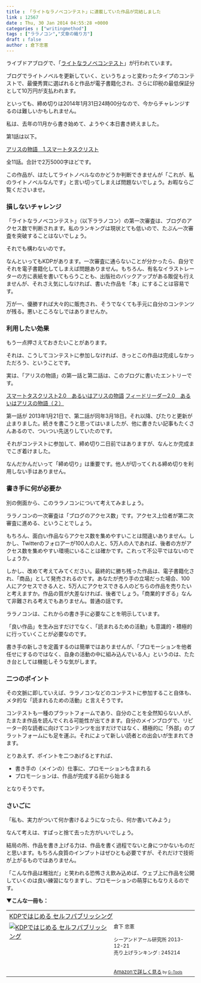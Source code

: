 ```yaml
---
title : 「ライトなラノベコンテスト」に連載していた作品が完結しました
link : 12567
date : Thu, 30 Jan 2014 04:55:28 +0000
categories : ["writingmethod"]
tags : ["ララノコン","文章の織り方"]
draft : false
author : 倉下忠憲
---
```


ライブドアブログで、「<a href="http://blog.livedoor.com/novel_contest/" target="_blank">ライトなラノベコンテスト</a>」が行われています。

ブログでライトノベルを更新していく、というちょっと変わったタイプのコンテストで、最優秀賞に選ばれると作品が電子書籍化され、さらに印税の最低保証分として10万円が支払われます。

といっても、締め切りは2014年1月31日24時00分なので、今からチャレンジするのは難しいかもしれません。

私は、去年の11月から書き始めて、ようやく本日書き終えました。

第1話は以下。

<a href="http://blog.livedoor.jp/rashita2-rightnovel/archives/856669.html" target="_blank">アリスの物語　1.スマートタスクリスト</a>

全11話。合計で2万5000字ほどです。

この作品が、はたしてライトノベルなのかどうか判断できませんが「これが、私のライトノベルなんです」と言い切ってしまえば問題ないでしょう。お暇ならご覧くださいませ。

<H3>損しないチャレンジ</H3>「ライトなラノベコンテスト」（以下ララノコン）の第一次審査は、ブログのアクセス数で判断されます。私のランキングは現状とても低いので、たぶん一次審査を突破することはないでしょう。

それでも構わないのです。

なんといってもKDPがあります。一次審査に通らないことが分かったら、自分でそれを電子書籍化してしまえば問題ありません。もちろん、有名なイラストレーターの方に表紙を書いてもらうことも、出版社のバックアップがある販促も行えませんが、それさえ気にしなければ、書いた作品を「本」にすることは容易です。

万が一、優勝すれば大々的に販売され、そうでなくても手元に自分のコンテンツが残る。悪いところなしではありませんか。

<H3>利用したい効果</H3>もう一点押さえておきたいことがあります。

それは、こうしてコンテストに参加しなければ、きっとこの作品は完成しなかっただろう、ということです。

実は、「アリスの物語」の第一話と第二話は、このブログに書いたエントリーです。

<a href="https://rashita.net/blog/?p=9610" target="_blank">スマートタスクリスト2.0　あるいはアリスの物語</a>
<a href="https://rashita.net/blog/?p=10006" target="_blank">フィードリーダー2.0　あるいはアリスの物語（２）</a>

第一話が 2013年1月21日で、第二話が同年3月18日。それ以降、ぴたりと更新が止まりました。続きを書こうと思ってはいましたが、他に書きたい記事もたくさんあるので、ついつい先送りしていたのです。

それがコンテストに参加して、締め切り二日前ではありますが、なんとか完成までこぎ着けました。

なんだかんだいって「締め切り」は重要です。他人が切ってくれる締め切りを利用しない手はありません。

<H3>書き手に何が必要か</H3>別の側面から、このララノコンについて考えてみましょう。

ララノコンの一次審査は「ブログのアクセス数」です。アクセス上位者が第二次審査に進める、ということでしょう。

もちろん、面白い作品ならアクセス数を集めやすいことは間違いありません。しかし、Twitterのフォロアーが100人の人と、5万人の人であれば、後者の方がアクセス数を集めやすい環境にいることは確かです。これって不公平ではないのでしょうか。

しかし、改めて考えてみてください。最終的に勝ち残った作品は、電子書籍化され、「商品」として発売されるのです。あなたが売り手の立場だった場合、100人にアクセスできる人と、5万人にアクセスできる人のどちらの作品を売りたいと考えますか。作品の質が大差なければ、後者でしょう。「商業的すぎる」なんて非難される考えでもありません。普通の話です。

ララノコンは、これからの書き手に必要なことを明示しています。

「良い作品」を生み出すだけでなく、「読まれるための活動」も意識的・積極的に行っていくことが必要なのです。

書き手の新しさを定義するのは簡単ではありませんが、「プロモーションを他者任せにするのではなく、自身の活動の中に組み込んでいる人」というのは、たたき台としては機能しそうな気がします。

<H3>二つのポイント</H3>その文脈に即していえば、ララノコンなどのコンテストに参加すること自体も、メタ的な「読まれるための活動」と言えそうです。

コンテストも一種のプラットフォームであり、自分のことを全然知らない人が、たまたま作品を読んでくれる可能性が出てきます。自分のメインブログで、リピーター的な読者に向けてコンテンツを出すだけではなく、積極的に「外部」のプラットフォームにも足を運ぶ。それによって新しい読者との出会いが生まれてきます。

とりあえず、ポイントを二つあげるとすれば、

<ul>
	<li>書き手の（メインの）仕事に、プロモーションも含まれる</li>
	<li>プロモーションは、作品が完成する前から始まる</li>
</ul>

となりそうです。

<H3>さいごに</H3>「私も、実力がついて何か書けるようになったら、何か書いてみよう」

なんて考えは、すぱっと捨て去った方がいいでしょう。

結局の所、作品を書き上げる力は、作品を書く過程でないと身につかないものだと思います。もちろん良質のインプットはぜひとも必要ですが、それだけで技術が上がるものではありません。

「こんな作品は稚拙だ」と笑われる恐怖さえ飲み込めば、ウェブ上に作品を公開していくのは良い練習になりますし、プロモーションの萌芽にもなりえるのです。

<strong>▼こんな一冊も：</strong>
<table  border="0" cellpadding="5"><tr><td colspan="2"><a href="http://www.amazon.co.jp/KDP%E3%81%A7%E3%81%AF%E3%81%98%E3%82%81%E3%82%8B-%E3%82%BB%E3%83%AB%E3%83%95%E3%83%91%E3%83%96%E3%83%AA%E3%83%83%E3%82%B7%E3%83%B3%E3%82%B0-%E5%80%89%E4%B8%8B-%E5%BF%A0%E6%86%B2/dp/4863541384%3FSubscriptionId%3D15SMZCTB9V8NGR2TW082%26tag%3Drashita1000-22%26linkCode%3Dxm2%26camp%3D2025%26creative%3D165953%26creativeASIN%3D4863541384" target="_top">KDPではじめる セルフパブリッシング</a><img src="http://www.assoc-amazon.jp/e/ir?t=rashita1000-22&l=ur2&o=9" width="1" height="1" style="border: none;" alt="" /></td></tr><tr><td valign="top"><a href="http://www.amazon.co.jp/KDP%E3%81%A7%E3%81%AF%E3%81%98%E3%82%81%E3%82%8B-%E3%82%BB%E3%83%AB%E3%83%95%E3%83%91%E3%83%96%E3%83%AA%E3%83%83%E3%82%B7%E3%83%B3%E3%82%B0-%E5%80%89%E4%B8%8B-%E5%BF%A0%E6%86%B2/dp/4863541384%3FSubscriptionId%3D15SMZCTB9V8NGR2TW082%26tag%3Drashita1000-22%26linkCode%3Dxm2%26camp%3D2025%26creative%3D165953%26creativeASIN%3D4863541384" target="_top"><img src="http://ecx.images-amazon.com/images/I/51XYQ5BxD0L._SL160_.jpg" border="0" alt="KDPではじめる セルフパブリッシング" /></a></td><td valign="top"><font size="-1">倉下 忠憲 <br /><br />シーアンドアール研究所  2013-12-21<br />売り上げランキング : 245214<br /><br /><br /><a href="http://www.amazon.co.jp/KDP%E3%81%A7%E3%81%AF%E3%81%98%E3%82%81%E3%82%8B-%E3%82%BB%E3%83%AB%E3%83%95%E3%83%91%E3%83%96%E3%83%AA%E3%83%83%E3%82%B7%E3%83%B3%E3%82%B0-%E5%80%89%E4%B8%8B-%E5%BF%A0%E6%86%B2/dp/4863541384%3FSubscriptionId%3D15SMZCTB9V8NGR2TW082%26tag%3Drashita1000-22%26linkCode%3Dxm2%26camp%3D2025%26creative%3D165953%26creativeASIN%3D4863541384" target="_top">Amazonで詳しく見る</a></font><font size="-2"> by <a href="http://www.goodpic.com/mt/aws/index.html" >G-Tools</a></font></td></tr></table>
